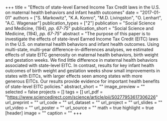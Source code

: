 +++
title = "Effects of state-level Earned Income Tax Credit laws in the U.S. on maternal health behaviors and infant health outcomes"
date = "2017-01-01"
authors = ["S. Markowitz", "K.A. Komro", "M.D. Livingston", "O. Lenhart", "A.C. Wagenaar"]
publication_types = ["2"]
publication = "Social Science and Medicine, (194), _pp. 67-75_"
publication_short = "Social Science and Medicine, (194), _pp. 67-75_"
abstract = "The purpose of this paper is to investigate the effects of state-level Earned Income Tax Credit (EITC) laws in the U.S. on maternal health behaviors and infant health outcomes. Using multi-state, multi-year difference-in-differences analyses, we estimated effects of state EITC generosity on maternal health behaviors, birth weight and gestation weeks. We find little difference in maternal health behaviors associated with state-level EITC. In contrast, results for key infant health outcomes of birth weight and gestation weeks show small improvements in states with EITCs, with larger effects seen among states with more generous EITCs. Our results provide evidence for important health benefits of state-level EITC policies."
abstract_short = ""
image_preview = ""
selected = false
projects = []
tags = []
url_pdf = "https://www.sciencedirect.com/science/article/pii/S0277953617306226"
url_preprint = ""
url_code = ""
url_dataset = ""
url_project = ""
url_slides = ""
url_video = ""
url_poster = ""
url_source = ""
math = true
highlight = true
[header]
image = ""
caption = ""
+++
